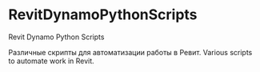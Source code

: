 # RevitDynamoPythonScripts
Revit Dynamo Python Scripts

Различные скрипты для автоматизации работы в Ревит.
Various scripts to automate work in Revit.